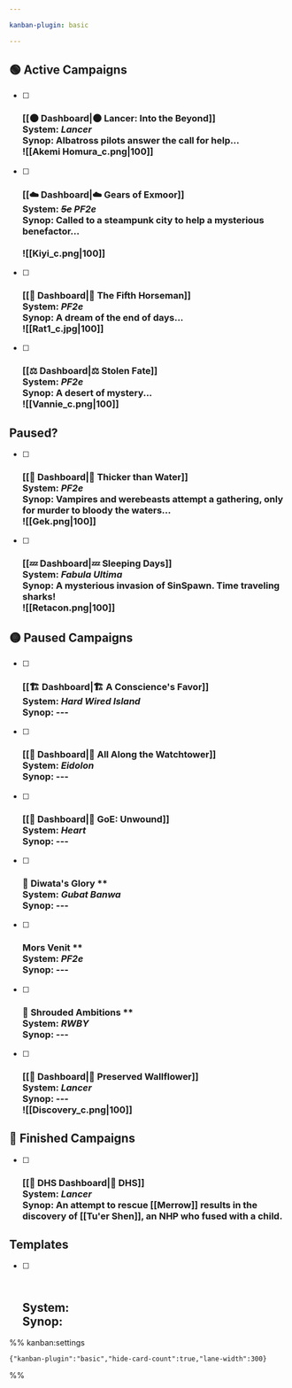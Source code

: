 ```yaml
---

kanban-plugin: basic

---
```


## 🟢 Active Campaigns

- [ ] ### [[🌑 Dashboard|🌑 Lancer: Into the Beyond]]<br>**System:** *Lancer*<br>**Synop:** Albatross pilots answer the call for help...<br>![[Akemi Homura_c.png|100]]
- [ ] ### [[☁️ Dashboard|☁️ Gears of Exmoor]]<br>**System:** *~~5e~~ PF2e*<br>**Synop:** Called to a steampunk city to help a mysterious benefactor...<br><br>![[Kiyi_c.png|100]]
- [ ] ###  [[🐴 Dashboard|🐴 The Fifth Horseman]]<br>**System:** *PF2e*<br>**Synop:** A dream of the end of days...<br>![[Rat1_c.jpg|100]]
- [ ] ### [[⚖️ Dashboard|⚖️ Stolen Fate]]<br>**System:** *PF2e*<br>**Synop:** A desert of mystery...<br>![[Vannie_c.png|100]]


## Paused?

- [ ] ### [[🧛 Dashboard|🧛 Thicker than Water]]<br>**System:** *PF2e*<br>**Synop:** Vampires and werebeasts attempt a gathering, only for murder to bloody the waters...<br>![[Gek.png|100]]
- [ ] ### [[💤 Dashboard|💤 Sleeping Days]]<br>**System:** *Fabula Ultima*<br>**Synop:** A mysterious invasion of SinSpawn. Time traveling sharks!<br>![[Retacon.png|100]]


## 🟡 Paused Campaigns

- [ ] ### [[🏗 Dashboard|🏗 A Conscience's Favor]]<br>**System:** *Hard Wired Island*<br>**Synop:** ---
- [ ] ### [[💽 Dashboard|💽 All Along the Watchtower]]<br>**System:** *Eidolon*<br>**Synop:** ---
- [ ] ### [[🧡 Dashboard|🧡 GoE: Unwound]]<br>**System:** *Heart*<br>**Synop:** ---
- [ ] ### 🎏 Diwata's Glory \*\*<br>**System:** *Gubat Banwa*<br>**Synop:** ---
- [ ] ### Mors Venit \*\*<br>**System:** *PF2e*<br>**Synop:** ---
- [ ] ### 🌹 Shrouded Ambitions \*\*<br>**System:** *RWBY*<br>**Synop:** ---
- [ ] ### [[🌸 Dashboard|🌸 Preserved Wallflower]]<br>**System:** *Lancer*<br>**Synop:** ---<br>![[Discovery_c.png|100]]


## 🏁 Finished Campaigns

- [ ] ###  [[🔫 DHS Dashboard|🔫 DHS]]<br>**System:** *Lancer*<br>**Synop:** An attempt to rescue [[Merrow]] results in the discovery of [[Tu'er Shen]], an NHP who fused with a child.


## Templates

- [ ] ## <br>**System:** <br>**Synop:**




%% kanban:settings
```
{"kanban-plugin":"basic","hide-card-count":true,"lane-width":300}
```
%%